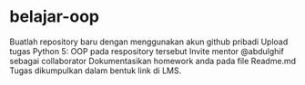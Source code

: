 # belajar-oop
Buatlah repository baru dengan menggunakan akun github pribadi Upload tugas Python 5: OOP pada respository tersebut Invite mentor @abdulghif sebagai collaborator Dokumentasikan homework anda pada file Readme.md Tugas dikumpulkan dalam bentuk link di LMS.
